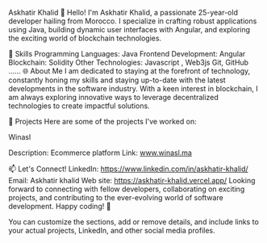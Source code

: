 Askhatir Khalid
👋 Hello! I'm Askhatir Khalid, a passionate 25-year-old developer hailing from Morocco. I specialize in crafting robust applications using Java, building dynamic user interfaces with Angular, and exploring the exciting world of blockchain technologies.

🔧 Skills
Programming Languages: Java
Frontend Development: Angular
Blockchain: Solidity
Other Technologies: Javascript , Web3js  Git, GitHub ......
🌐 About Me
I am dedicated to staying at the forefront of technology, constantly honing my skills and staying up-to-date with the latest developments in the software industry. With a keen interest in blockchain, I am always exploring innovative ways to leverage decentralized technologies to create impactful solutions.

🚀 Projects
Here are some of the projects I've worked on:

Winasl

Description: Ecommerce platform
Link: www.winasl.ma


📫 Let's Connect!
LinkedIn: https://www.linkedin.com/in/askhatir-khalid/
Email: Askhatir khalid
Web site: https://askhatir-khalid.vercel.app/
Looking forward to connecting with fellow developers, collaborating on exciting projects, and contributing to the ever-evolving world of software development. Happy coding! 🚀

You can customize the sections, add or remove details, and include links to your actual projects, LinkedIn, and other social media profiles.
